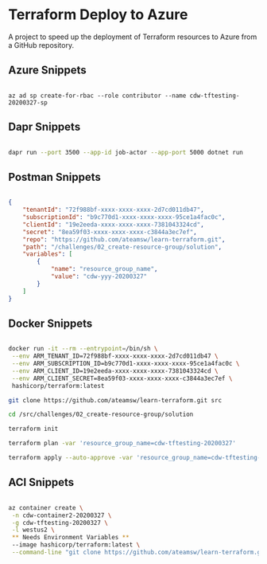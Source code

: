 # Terraform Deploy to Azure

A project to speed up the deployment of Terraform resources to Azure from a GitHub repository.

## Azure Snippets

```bashrc

az ad sp create-for-rbac --role contributor --name cdw-tftesting-20200327-sp

```

## Dapr Snippets

```bash

dapr run --port 3500 --app-id job-actor --app-port 5000 dotnet run

```

## Postman Snippets

```json

{
	"tenantId": "72f988bf-xxxx-xxxx-xxxx-2d7cd011db47",
	"subscriptionId": "b9c770d1-xxxx-xxxx-xxxx-95ce1a4fac0c",
	"clientId": "19e2eeda-xxxx-xxxx-xxxx-7381043324cd",
	"secret": "8ea59f03-xxxx-xxxx-xxxx-c3844a3ec7ef",
	"repo": "https://github.com/ateamsw/learn-terraform.git",
	"path": "/challenges/02_create-resource-group/solution",
	"variables": [
		{
			"name": "resource_group_name",
			"value": "cdw-yyy-20200327"
		}	
	]
}

```

## Docker Snippets

```bash

docker run -it --rm --entrypoint=/bin/sh \
 --env ARM_TENANT_ID=72f988bf-xxxx-xxxx-xxxx-2d7cd011db47 \
 --env ARM_SUBSCRIPTION_ID=b9c770d1-xxxx-xxxx-xxxx-95ce1a4fac0c \
 --env ARM_CLIENT_ID=19e2eeda-xxxx-xxxx-xxxx-7381043324cd \
 --env ARM_CLIENT_SECRET=8ea59f03-xxxx-xxxx-xxxx-c3844a3ec7ef \
 hashicorp/terraform:latest

git clone https://github.com/ateamsw/learn-terraform.git src

cd /src/challenges/02_create-resource-group/solution

terraform init

terraform plan -var 'resource_group_name=cdw-tftesting-20200327'

terraform apply --auto-approve -var 'resource_group_name=cdw-tftesting-20200327'

```

## ACI Snippets

```bash

az container create \
 -n cdw-container2-20200327 \
 -g cdw-tftesting-20200327 \
 -l westus2 \
 ** Needs Environment Variables **
 --image hashicorp/terraform:latest \
 --command-line "git clone https://github.com/ateamsw/learn-terraform.git src && cd /src/challenges/02_create-resource-group/solution && terraform init && terraform apply --auto-approve -var 'resource_group_name=cdw-xxx-20200327'"

```
